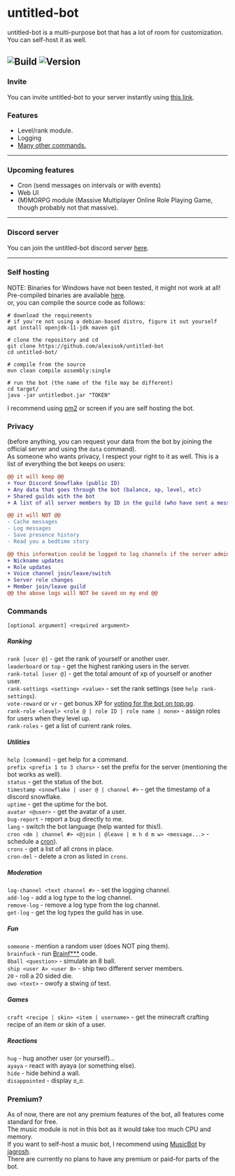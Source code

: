 # untitled-bot

untitled-bot is a multi-purpose bot that
has a lot of room for customization.  You can self-host it as well.

![Build](https://github.com/AlexIsOK/untitled-bot/workflows/Java%20CI%20with%20Maven%20(UBUNTU)/badge.svg)
![Version](https://img.shields.io/badge/version-1.3-blue)
---

### Invite
You can invite untitled-bot to your server instantly using
<a href="https://discord.com/oauth2/authorize?client_id=730135989863055472&scope=bot&permissions=3460160">
this link</a>.

### Features
* Level/rank module.
* Logging
* <a href="#commands">Many other commands.</a>

---
### Upcoming features
* Cron (send messages on intervals or with events)
* Web UI
* (M)MORPG module (Massive Multiplayer Online Role Playing Game, though probably not that massive).
---
### Discord server
You can join the untitled-bot discord server [here](https://alexisok.dev/ub/discord.html).

---
### Self hosting
NOTE: Binaries for Windows have not been tested, it might not work at all!\
Pre-compiled binaries are available [here](https://github.com/AlexIsOK/untitled-bot/releases/latest). \
or, you can compile the source code as follows:
```console
# download the requirements
# if you're not using a debian-based distro, figure it out yourself
apt install openjdk-11-jdk maven git

# clone the repository and cd
git clone https://github.com/alexisok/untitled-bot
cd untitled-bot/

# compile from the source
mvn clean compile assembly:single

# run the bot (the name of the file may be different)
cd target/
java -jar untitledbot.jar "TOKEN"
```

I recommend using [pm2](https://github.com/Unitech/pm2) or screen
if you are self hosting the bot.

### Privacy
(before anything, you can request your data from the bot by joining the official server and using the `data` command).\
As someone who wants privacy, I respect your right to it as well.  This is a list of everything the bot keeps on users:

```diff
@@ it will keep @@
+ Your Discord Snowflake (public ID)
+ Any data that goes through the bot (balance, xp, level, etc)
+ Shared guilds with the bot
+ A list of all server members by ID in the guild (who have sent a message)

@@ it will NOT @@
- Cache messages
- Log messages
- Save presence history
- Read you a bedtime story

@@ this information could be logged to log channels if the server admins set it up @@
+ Nickname updates
+ Role updates
+ Voice channel join/leave/switch
+ Server role changes
+ Member join/leave guild
@@ the above logs will NOT be saved on my end @@
```

### Commands
<a id="commands"></a>

`[optional argument] <required argument>`

##### Ranking
`rank [user @]` - get the rank of yourself or another user.\
`leaderboard` or `top` - get the highest ranking users in the server.\
`rank-total [user @]` - get the total amount of xp of yourself or another user.\
`rank-settings <setting> <value>` - set the rank settings (see `help rank-settings`).\
`vote-reward` or `vr` - get bonus XP for [voting for the bot on top.gg](https://top.gg/bot/730135989863055472/vote).\
`rank-role <level> <role @ | role ID | role name | none>` - assign roles for users when they level up.\
`rank-roles` - get a list of current rank roles.

##### Utilities
`help [command]` - get help for a command.\
`prefix <prefix 1 to 3 chars>` - set the prefix for the server (mentioning the bot works as well).\
`status` - get the status of the bot.\
`timestamp <snowflake | user @ | channel #>` - get the timestamp of a discord snowflake.\
`uptime` - get the uptime for the bot.\
`avatar <@user>` - get the avatar of a user.\
`bug-report` - report a bug directly to me.\
`lang` - switch the bot language (help wanted for this!).\
`cron <dm | channel #> <@join | @leave | m h d m w> <message...>` - schedule a [cron](https://en.wikipedia.org/wiki/Cron)).\
`crons` - get a list of all crons in place.\
`cron-del` - delete a cron as listed in `crons`.

##### Moderation
`log-channel <text channel #>` - set the logging channel.\
`add-log` - add a log type to the log channel.\
`remove-log` - remove a log type from the log channel.\
`get-log` - get the log types the guild has in use.

##### Fun
`someone` - mention a random user (does NOT ping them).\
`brainfuck` - run [Brainf***](https://en.wikipedia.org/wiki/Brainfuck) code.\
`8ball <question>` - simulate an 8 ball.\
`ship <user A> <user B>` - ship two different server members.\
`20` - roll a 20 sided die.\
`owo <text>` - owofy a stwing of text.

##### Games
`craft <recipe | skin> <item | username>` - get the minecraft crafting recipe of an item or skin of a user.


##### Reactions
`hug` - hug another user (or yourself)...\
`ayaya` - react with ayaya (or something else).\
`hide` - hide behind a wall.\
`disappointed` - display ಠ_ಠ.

### Premium?
As of now, there are not any premium features of the bot, all features come standard for free.\
The music module is not in this bot as it would take too much CPU and memory.\
If you want to self-host a music bot, I recommend using [MusicBot](https://github.com/jagrosh/MusicBot) by [jagrosh](https://github.com/jagrosh). \
There are currently no plans to have any premium or paid-for parts of the bot.
